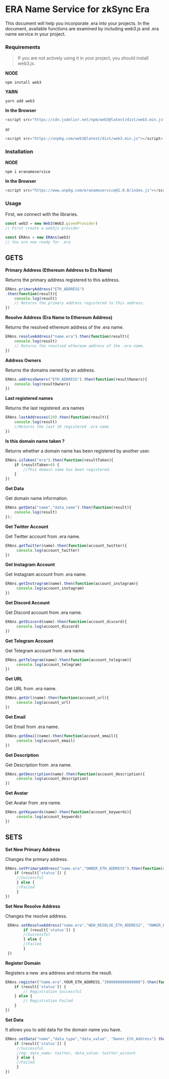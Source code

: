 # ERA Name Service for zkSync Era 
This document will help you incorporate .era into your projects. In the document, available functions are examined by including web3.js and .era name service in your project.


### Requirements
>If you are not actively using it in your project, you should install web3.js.

**NODE**
```
npm install web3
```

**YARN**
```
yarn add web3
```

**In the Browser**
```javascript
<script src="https://cdn.jsdelivr.net/npm/web3@latest/dist/web3.min.js"></script>
```
or
```javascript
<script src="https://unpkg.com/web3@latest/dist/web3.min.js"></script>
```

### Installation

**NODE**
```
npm i eranameservice
```

**In the Browser**
```javascript
<script src="https://www.unpkg.com/eranameservice@1.0.0/index.js"></script>
```


### Usage
First, we connect with the libraries.

```javascript
const web3 = new Web3(Web3.givenProvider)
// First create a web3js provider

const ERAns = new ERAns(web3)
// You are now ready for .era
```

## GETS

**Primary Address (Ethereum Address to Era Name)**

Returns the primary address registered to this address.
```javascript
ERAns.primaryAddress("ETH_ADDRESS")
.then(function(result){
    console.log(result)
    // Returns the primary address registered to this address.
})
```

**Resolve Address  (Era Name to Ethereum Address)**

Returns the resolved ethereum address of the .era name.
```javascript
ERAns.resolveAddress("name.era").then(function(result){
    console.log(result)
    // Returns the resolved ethereum address of the .era name.
})
```

**Address Owners**

Returns the domains owned by an address.
```javascript
ERAns.addressOwners("ETH_ADDRESS").then(function(resultOwners){
	console.log(resultOwners)	
})
```  

**Last registered names**

Returns the last  registered .era names
```javascript
ERAns.lastAddresses(20).then(function(result){
    console.log(result)
    //Returns the last 10 registered .era name
})
```

**Is this domain name taken ?**

Returns whether a domain name has been registered by another user.
```javascript
ERAns.isTaken("era").then(function(resultTaken){
    if (resultTaken>0) {
        //This domain name has been registered.
    } 
})
```


**Get Data**

Get domain name information.
```javascript
ERAns.getData("name","data_name").then(function(result){
    console.log(result)
});
```


**Get Twitter Account**

Get Twitter account from .era name.
```javascript
ERAns.getTwitter(name).then(function(account_twitter){
     console.log(account_twitter)
})
```


**Get Instagram Account**

Get Instagram account from .era name.
```javascript
ERAns.getInstragram(name).then(function(account_instagram){
     console.log(account_instagram)
})
```

**Get Discord Account**

Get Discord account from .era name.
```javascript
ERAns.getDiscord(name).then(function(account_discord){
     console.log(account_discord)
})
```

**Get Telegram Account**

Get Telegram account from .era name.
```javascript
ERAns.getTelegram(name).then(function(account_telegram){
     console.log(account_telegram)
})
```

**Get URL**

Get URL from .era name.
```javascript
ERAns.getUrl(name).then(function(account_url){
     console.log(account_url)
})
```

**Get Email**

Get Email from .era name.
```javascript
ERAns.getEmail(name).then(function(account_email){
     console.log(account_email)
})
```


**Get Description**

Get Description from .era name.
```javascript
ERAns.getDescription(name).then(function(account_description){
     console.log(account_description)
})
```

**Get Avatar**

Get Avatar from .era name.
```javascript
ERAns.getKeywords(name).then(function(account_keywords){
     console.log(account_keywords)
})
```

## SETS

**Set New Primary Address**

Changes the primary address.
```javascript
ERAns.setPrimaryAddress("name.era","OWNER_ETH_ADDRESS").then(function(result){
    if (result['status']) {
     //Successful
     } else {
     //Failed
     }
})
```

**Set New Resolve Address**

Changes the resolve address.
```javascript
 ERAns.setResolveAddress("name.era","NEW_RESOLVE_ETH_ADDRESS", "OWNER_ETH_ADDRESS").then(function(result){
        if (result['status']) {
        //Successful
        } else {
        //Failed
        }
 })
```

**Register Domain**

Registers a new .era address and returns the result.
```javascript
ERAns.register("name.era",YOUR_ETH_ADDRESS,"3000000000000000").then(function(result){
    if (result['status']) {
        // Registration Successful
    } else {
        // Registration Failed
    }
})
```


**Set Data**

It allows you to add data for the domain name you have.
```javascript
ERAns.setData("name","data_type","data_value", "Owner_Eth_Address").then(function(result){
    if (result['status']) {
     //Successful
     //eq: data_name: twitter, data_value: twitter_account
     } else {
     //Failed
     }
})
```
